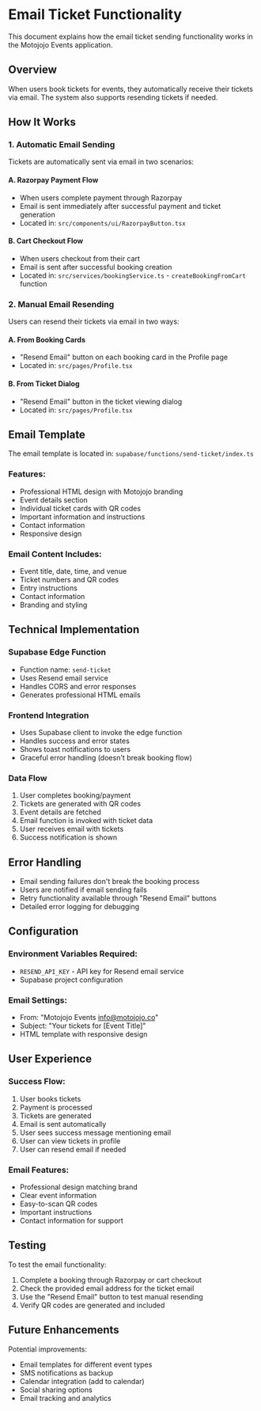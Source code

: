 # Email Ticket Functionality

This document explains how the email ticket sending functionality works in the Motojojo Events application.

## Overview

When users book tickets for events, they automatically receive their tickets via email. The system also supports resending tickets if needed.

## How It Works

### 1. Automatic Email Sending

Tickets are automatically sent via email in two scenarios:

#### A. Razorpay Payment Flow
- When users complete payment through Razorpay
- Email is sent immediately after successful payment and ticket generation
- Located in: `src/components/ui/RazorpayButton.tsx`

#### B. Cart Checkout Flow
- When users checkout from their cart
- Email is sent after successful booking creation
- Located in: `src/services/bookingService.ts` - `createBookingFromCart` function

### 2. Manual Email Resending

Users can resend their tickets via email in two ways:

#### A. From Booking Cards
- "Resend Email" button on each booking card in the Profile page
- Located in: `src/pages/Profile.tsx`

#### B. From Ticket Dialog
- "Resend Email" button in the ticket viewing dialog
- Located in: `src/pages/Profile.tsx`

## Email Template

The email template is located in: `supabase/functions/send-ticket/index.ts`

### Features:
- Professional HTML design with Motojojo branding
- Event details section
- Individual ticket cards with QR codes
- Important information and instructions
- Contact information
- Responsive design

### Email Content Includes:
- Event title, date, time, and venue
- Ticket numbers and QR codes
- Entry instructions
- Contact information
- Branding and styling

## Technical Implementation

### Supabase Edge Function
- Function name: `send-ticket`
- Uses Resend email service
- Handles CORS and error responses
- Generates professional HTML emails

### Frontend Integration
- Uses Supabase client to invoke the edge function
- Handles success and error states
- Shows toast notifications to users
- Graceful error handling (doesn't break booking flow)

### Data Flow
1. User completes booking/payment
2. Tickets are generated with QR codes
3. Event details are fetched
4. Email function is invoked with ticket data
5. User receives email with tickets
6. Success notification is shown

## Error Handling

- Email sending failures don't break the booking process
- Users are notified if email sending fails
- Retry functionality available through "Resend Email" buttons
- Detailed error logging for debugging

## Configuration

### Environment Variables Required:
- `RESEND_API_KEY` - API key for Resend email service
- Supabase project configuration

### Email Settings:
- From: "Motojojo Events <info@motojojo.co>"
- Subject: "Your tickets for [Event Title]"
- HTML template with responsive design

## User Experience

### Success Flow:
1. User books tickets
2. Payment is processed
3. Tickets are generated
4. Email is sent automatically
5. User sees success message mentioning email
6. User can view tickets in profile
7. User can resend email if needed

### Email Features:
- Professional design matching brand
- Clear event information
- Easy-to-scan QR codes
- Important instructions
- Contact information for support

## Testing

To test the email functionality:
1. Complete a booking through Razorpay or cart checkout
2. Check the provided email address for the ticket email
3. Use the "Resend Email" button to test manual resending
4. Verify QR codes are generated and included

## Future Enhancements

Potential improvements:
- Email templates for different event types
- SMS notifications as backup
- Calendar integration (add to calendar)
- Social sharing options
- Email tracking and analytics 
